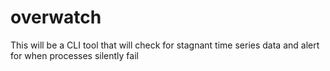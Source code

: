 # overwatch
This will be a CLI tool that will check for stagnant time series data and alert for when processes silently fail
